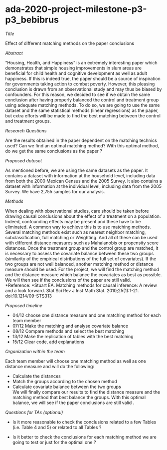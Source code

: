 # ada-2020-project-milestone-p3-p3_bebibrus

*Title*

Effect of different matching methods on the paper conclusions 


*Abstract*

“Housing,  Health, and Happiness” is an extremely interesting paper which demonstrates that simple housing improvements in slum areas are beneficial for child health and cognitive development as well as adult happiness. If this is indeed true, the paper should be a source of inspiration for governments taking action to combat poverty. However, this pleasing conclusion is drawn from an observational study and may thus be biased by confounders. 
For this reason, we decided to see if we obtain the same conclusion after having properly balanced the control and treatment group using adequate matching methods. To do so, we are going to use the same dataset and the same statistical methods (linear regressions) as the paper, but extra efforts will be made to find the best matching between the control and treatment groups.



*Research Questions*

Are the results obtained in the paper dependent on the matching technics used?
Can we find an optimal matching method? 
With this optimal method, do we get the same conclusions as the paper ? 


*Proposed dataset*

As mentioned before, we are using the same datasets as the paper. It contains a dataset with information at the household level, including data from both the 2000 Mexican Census and the 2005 Survey. It also contains a dataset with information at the individual level, including data from the 2005 Survey. We have 2,755 samples for our analysis. 


*Methods*

When dealing with observational studies, care should be taken before drawing causal conclusions about the effect of a treatment on a population. Indeed, confounding effects may be present and these have to be eliminated. A common way to achieve this is to use matching methods. Several matching methods exist such as nearest neighbor matching, subclassification, full matching or Weighting. And all of these can be used with different distance measures such as Mahalanobis or propensity score distances. Once the treatment group and the control group are matched, it is necessary to assess the covariate balance between these two groups (similarity of the empirical distributions of the full set of covariates). If the two groups are not well balanced, another matching method or distance measure should be used. For the project, we will find the matching method and the distance measure which balance the covariates as best as possible. We will then see if the conclusions of the paper are still valid. \
*Reference: *Stuart EA. Matching methods for causal inference: A review and a look forward. Stat Sci Rev J Inst Math Stat. 2010;25(1):1-21. doi:10.1214/09-STS313


*Proposed timeline*

- 04/12 choose one distance measure and one matching method for each team member
- 07/12 Make the matching and analyse covariate balance  
- 08/12 Compare methods and select the best matching 
- 13/12 Make the replication of tables with the best matching 
- 15/12 Clear code, add explanations  


*Organization within the team*

Each team member will choose one matching method as well as one distance measure and will do the following:
- Calculate the distances
- Match the groups according to the chosen method 
- Calculate covariate balance between the two groups \
We will finally compare our results to find the distance measure and the matching method that best balance the groups. With this optimal balance, we will see if the paper conclusions are still valid .
 
*Questions for TAs (optional)*

- Is it more reasonable to check the conclusions related to a few Tables (i.e. Table 4 and 5) or related to all Tables ?

- Is it better to check the conclusions for each matching method we are going to test or just for the optimal one ? 
